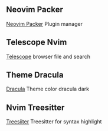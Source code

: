 ## Neovim Packer
[Neovim Packer](https://github.com/wbthomason/packer.nvim)
Plugin manager

## Telescope Nvim
[Telescope](https://github.com/nvim-telescope/telescope.nvim)
browser file and search

## Theme Dracula
[Dracula](https://draculatheme.com/vim)
Theme color dracula dark

## Nvim Treesitter
[Treesiiter](https://github.com/nvim-treesitter/nvim-treesitter)
Treesitter for syntax highlight
